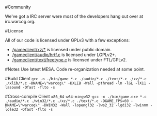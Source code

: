 #Community

We've got a IRC server were most of the developers hang out over at irc.warcog.org.

#License

All of our code is licensed under GPLv3 with a few exceptions:

* [/gameclient/xz/*](http://tukaani.org/xz/embedded.html) is licensed under public domain.
* [/gameclient/audio/hrtf.c](http://kcat.strangesoft.net/openal.html) is licensed under LGPLv2+.
* [/gameclient/text/freetype.c](http://www.freetype.org/license.html) is licensed under FTL/GPLv2.


#Notes
Use latest MESA.
Code re-organization needed at some point.

#Build Client
`gcc -o ./bin/game *.c ./audio/*.c ./text/*.c ./xz/*.c ./xlib/*.c -DNAME=\"warcog\" -DXLIB -Wall -pthread -lm -lGL -lX11 -lasound -Ofast -flto -s`

#Cross-compile Client
`x86_64-w64-mingw32-gcc -o ./bin/game.exe *.c ./audio/*.c ./win32/*.c ./xz/*.c ./text/*.c -DGAME_FPS=60 -DNAME=\"warcog\" -DWIN32 -Wall -lopengl32 -lws2_32 -lgdi32 -lwinmm -lole32 -Ofast -flto -s`

